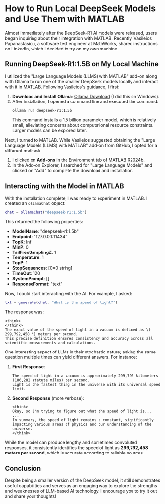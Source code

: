 # How to Run Local DeepSeek Models and Use Them with MATLAB

Almost immediately after the DeepSeek-R1 AI models were released, users began inquiring about their integration with MATLAB. Recently, Vasileios Papanastasiou, a software test engineer at MathWorks, shared instructions on LinkedIn, which I decided to try on my own machine.

## Running DeepSeek-R1:1.5B on My Local Machine

I utilized the "Large Language Models (LLMS) with MATLAB" add-on along with Ollama to run one of the smaller DeepSeek models locally and interact with it in MATLAB. Following Vasileios's guidance, I first:

1. **Download and Install Ollama**: [Ollama Download](https://ollama.com/download) (I did this on Windows).
2. After installation, I opened a command line and executed the command:
   ```
   ollama run deepseek-r1:1.5b
   ```
   This command installs a 1.5 billion parameter model, which is relatively small, alleviating concerns about computational resource constraints. Larger models can be explored later.

Next, I turned to MATLAB. While Vasileios suggested obtaining the "Large Language Models (LLMS) with MATLAB" add-on from GitHub, I opted for a different method:

1. I clicked on **Add-ons** in the Environment tab of MATLAB R2024b.
2. In the Add-on Explorer, I searched for "Large Language Models" and clicked on "Add" to complete the download and installation.

## Interacting with the Model in MATLAB

With the installation complete, I was ready to experiment in MATLAB. I created an `ollamaChat` object:

```matlab
chat = ollamaChat("deepseek-r1:1.5b")
```

This returned the following properties:

- **ModelName**: "deepseek-r1:1.5b"
- **Endpoint**: "127.0.0.1:11434"
- **TopK**: Inf
- **MinP**: 0
- **TailFreeSamplingZ**: 1
- **Temperature**: 1
- **TopP**: 1
- **StopSequences**: [0×0 string]
- **TimeOut**: 120
- **SystemPrompt**: []
- **ResponseFormat**: "text"

Now, I could start interacting with the AI. For example, I asked:

```matlab
txt = generate(chat, "What is the speed of light?")
```

The response was:

```
<think>
</think>
The exact value of the speed of light in a vacuum is defined as \( 299,792,458 \) meters per second.
This precise definition ensures consistency and accuracy across all scientific measurements and calculations.
```

One interesting aspect of LLMs is their stochastic nature; asking the same question multiple times can yield different answers. For instance:

1. **First Response**:
   ```
   The speed of light in a vacuum is approximately 299,792 kilometers (186,282 statute miles) per second.
   Light is the fastest thing in the universe with its universal speed limit.
   ```

2. **Second Response** (more verbose):
   ```
   <think>
   Okay, so I'm trying to figure out what the speed of light is...
   ...
   In summary, the speed of light remains a constant, significantly impacting various areas of physics and our understanding of the universe.
   </think>
   ```

While the model can produce lengthy and sometimes convoluted responses, it consistently identifies the speed of light as **299,792,458 meters per second**, which is accurate according to reliable sources.

## Conclusion

Despite being a smaller version of the DeepSeek model, it still demonstrates useful capabilities and serves as an engaging way to explore the strengths and weaknesses of LLM-based AI technology. I encourage you to try it out and share your thoughts!